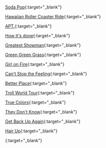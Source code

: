 
[Soda Pop](https://music.youtube.com/watch?v=hAyPTJFgFEs&si=uA757YniVz309QvH){:target="_blank"}

[Hawaiian Roller Coaster Ride](https://music.youtube.com/watch?v=3OM7oi79hd4&si=BgOy8sxem-CdW70_){:target="_blank"}

[APT.](https://music.youtube.com/watch?v=58-AKkNMZNQ&si=UCXGP0wmSuPPckAA){:target="_blank"}

[How it's done](https://music.youtube.com/watch?v=rkYuufTXkL8&si=Ad_9v8CIL6HbfbIV){:target="_blank"}

[Greatest Showman](https://music.youtube.com/watch?v=SeJyHHFTTxc&si=LKZxvMETEMxfqAv2){:target="_blank"}

[Green Green Grass](https://music.youtube.com/watch?v=SDNIJRbNSc4&si=BbWyluauG76osw7B){:target="_blank"}

[Girl on Fire](https://music.youtube.com/watch?v=mVuSfxqpZa4&si=Ybh5P-RxXL1KzIAN){:target="_blank"}

[Can't Stop the Feeling](https://music.youtube.com/watch?v=YxRothF-QE4&si=DNFVDXyh6gvob59A){:target="_blank"}

[Better Place](https://music.youtube.com/watch?v=H9wkfcs8P90&si=nci0nR4Ql-yVr1cO){:target="_blank"}

[Troll World Tour](https://music.youtube.com/watch?v=IC8N7CJc6OU&si=-wvQVyiJ8yvUT8lY){:target="_blank"}

[True Colors](https://music.youtube.com/watch?v=ZjkXfdOLe1U&si=aPHhyDoQSiPM5JeC){:target="_blank"}

[They Don't Know](https://music.youtube.com/watch?v=dKHgEh9_yXg&si=TkoNFi0D1nU_M21L){:target="_blank"}

[Get Back Up Again](https://music.youtube.com/watch?v=HXhydpu8Cvs&si=NVD3bA6J_7Y4-Luw){:target="_blank"}

[Hair Up](https://music.youtube.com/watch?v=Z5cYi1q24JU&si=5w2-GtZFwdAuRNvY){:target="_blank"}

[](){:target="_blank"}

